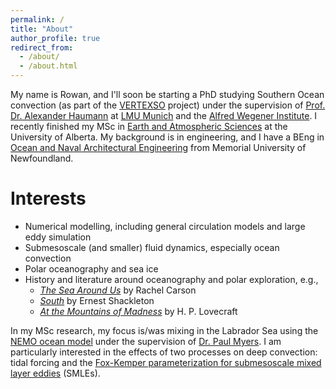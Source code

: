 ```yaml
---
permalink: /
title: "About"
author_profile: true
redirect_from: 
  - /about/
  - /about.html
---
```


My name is Rowan, and I'll soon be starting a PhD studying Southern Ocean convection (as part of the [VERTEXSO](https://cordis.europa.eu/project/id/101041743) project) under the supervision of [Prof. Dr. Alexander Haumann](https://www.ahaumann.net) at [LMU Munich](https://www.en.geo.uni-muenchen.de/index.html) and the [Alfred Wegener Institute](https://www.awi.de). I recently finished my MSc in [Earth and Atmospheric Sciences](https://www.ualberta.ca/earth-sciences/index.html) at the University of Alberta. My background is in engineering, and I have a BEng in [Ocean and Naval Architectural Engineering](https://www.mun.ca/engineering/ona/) from Memorial University of Newfoundland. 

Interests
======
* Numerical modelling, including general circulation models and large eddy simulation
* Submesoscale (and smaller) fluid dynamics, especially ocean convection
* Polar oceanography and sea ice
* History and literature around oceanography and polar exploration, e.g., 
  * [*The Sea Around Us*](https://en.wikipedia.org/wiki/The_Sea_Around_Us#:~:text=The%20Sea%20Around%20Us%20is,to%20the%20latest%20scientific%20probings.) by Rachel Carson
  * [*South*](https://en.wikipedia.org/wiki/South_(book)) by Ernest Shackleton
  * [*At the Mountains of Madness*](https://en.wikipedia.org/wiki/At_the_Mountains_of_Madness) by H. P. Lovecraft

In my MSc research, my focus is/was mixing in the Labrador Sea using the [NEMO ocean model](https://www.nemo-ocean.eu) under the supervision of [Dr. Paul Myers](https://apps.ualberta.ca/directory/person/pmyers). I am particularly interested in the effects of two processes on deep convection: tidal forcing and the [Fox-Kemper parameterization for submesoscale mixed layer eddies](https://doi.org/10.1175/2007JPO3792.1) (SMLEs). 